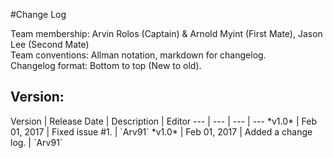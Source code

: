 #Change Log

Team membership:  Arvin Rolos (Captain) & Arnold Myint (First Mate), Jason Lee (Second Mate)  
Team conventions: Allman notation, markdown for changelog.  
Changelog format: Bottom to top (New to old).

<h2>Version: </h2>
Version | Release Date | Description  | Editor
--- | --- | --- | ---
*v1.0* | Feb 01, 2017 | Fixed issue #1. | `Arv91`
*v1.0* | Feb 01, 2017 | Added a change log. | `Arv91`
